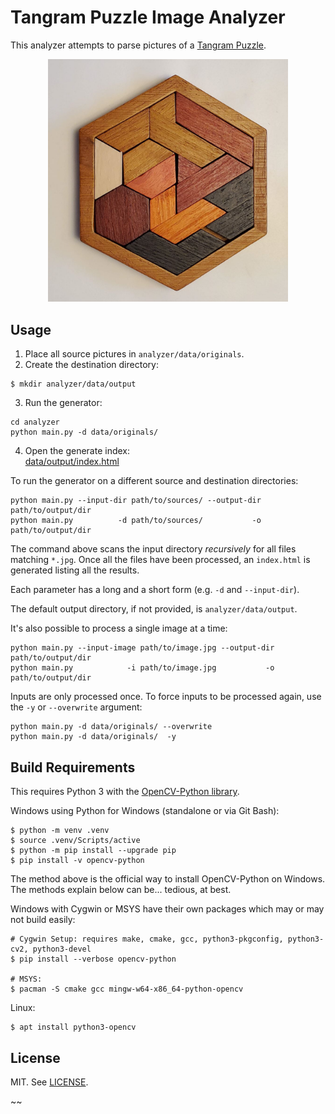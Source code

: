 # Tangram Puzzle Image Analyzer

This analyzer attempts to parse pictures of a
[Tangram Puzzle](data/originals/sample/sample.jpg).

<p align=center><img width="384" src="data/originals/sample/sample.jpg" alt="Tangram Puzzle Sample"></p>


## Usage

1. Place all source pictures in `analyzer/data/originals`.
2. Create the destination directory:
```shell
$ mkdir analyzer/data/output
```
3. Run the generator:
```shell
cd analyzer
python main.py -d data/originals/
```
4. Open the generate index: \
[data/output/index.html](analyzer/data/output/index.html)


To run the generator on a different source and destination directories:
```shell
python main.py --input-dir path/to/sources/ --output-dir path/to/output/dir
python main.py          -d path/to/sources/           -o path/to/output/dir
```
The command above scans the input directory _recursively_ for all files matching `*.jpg`.
Once all the files have been processed, an `index.html` is generated listing all the results.

Each parameter has a long and a short form (e.g. `-d` and `--input-dir`).

The default output directory, if not provided, is `analyzer/data/output`.

It's also possible to process a single image at a time:
```shell
python main.py --input-image path/to/image.jpg --output-dir path/to/output/dir
python main.py            -i path/to/image.jpg           -o path/to/output/dir
```

Inputs are only processed once. To force inputs to be processed again, use the `-y`
or `--overwrite` argument:

```shell
python main.py -d data/originals/ --overwrite
python main.py -d data/originals/  -y
```



## Build Requirements

This requires Python 3 with the
[OpenCV-Python library](https://docs.opencv.org/4.x/d6/d00/tutorial_py_root.html).


Windows using Python for Windows (standalone or via Git Bash):
```shell
$ python -m venv .venv
$ source .venv/Scripts/active
$ python -m pip install --upgrade pip
$ pip install -v opencv-python
```

The method above is the official way to install OpenCV-Python on Windows.
The methods explain below can be... tedious, at best.


Windows with Cygwin or MSYS have their own packages which may or may not build easily:
```shell
# Cygwin Setup: requires make, cmake, gcc, python3-pkgconfig, python3-cv2, python3-devel
$ pip install --verbose opencv-python

# MSYS:
$ pacman -S cmake gcc mingw-w64-x86_64-python-opencv
```

Linux:
```shell
$ apt install python3-opencv
```


## License

MIT. See [LICENSE](../LICENSE).

~~
